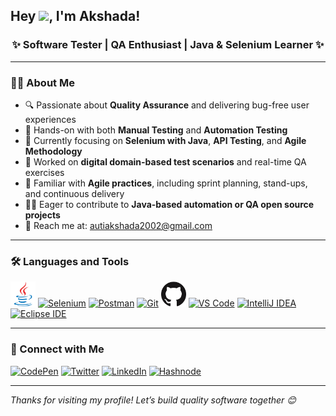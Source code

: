 ## Hey <img src="https://github.com/TheDudeThatCode/TheDudeThatCode/blob/master/Assets/Hi.gif" width="29">, I'm Akshada!
<h3 align="center">✨ Software Tester | QA Enthusiast | Java & Selenium Learner ✨</h3>

---

### 🧑‍💻 About Me

- 🔍 Passionate about **Quality Assurance** and delivering bug-free user experiences  
- 🧪 Hands-on with both **Manual Testing** and **Automation Testing**  
- 🌱 Currently focusing on **Selenium with Java**, **API Testing**, and **Agile Methodology**  
- 💼 Worked on **digital domain-based test scenarios** and real-time QA exercises  
- 🤝 Familiar with **Agile practices**, including sprint planning, stand-ups, and continuous delivery  
- 👩‍💻 Eager to contribute to **Java-based automation or QA open source projects**  
- 📧 Reach me at: [autiakshada2002@gmail.com](mailto:autiakshada2002@gmail.com)

---

### 🛠️ Languages and Tools

<p align="left"> 
  <a href="https://www.java.com" target="_blank"><img src="https://raw.githubusercontent.com/devicons/devicon/master/icons/java/java-original.svg" alt="Java" width="40" height="40"/></a>
  <a href="https://www.selenium.dev/" target="_blank"><img src="https://img.icons8.com/color/48/000000/selenium-test-automation.png" alt="Selenium" width="40" height="40"/></a>
  <a href="https://www.postman.com/" target="_blank"><img src="https://img.icons8.com/external-tal-revivo-color-tal-revivo/48/null/external-postman-is-the-only-complete-api-development-environment-logo-color-tal-revivo.png" alt="Postman" width="40" height="40"/></a>
  <a href="https://git-scm.com/" target="_blank"><img src="https://img.icons8.com/color/48/000000/git.png" alt="Git" width="40" height="40"/></a>
  <a href="https://github.com/" target="_blank"><img src="https://raw.githubusercontent.com/github/explore/master/topics/github/github.png" alt="GitHub" width="40" height="40"/></a>
  <a href="https://code.visualstudio.com/" target="_blank"><img src="https://img.icons8.com/color/48/000000/visual-studio-code-2019.png" alt="VS Code" width="40" height="40"/></a>
  <a href="https://www.jetbrains.com/idea/" target="_blank"><img src="https://img.icons8.com/color/48/000000/intellij-idea.png" alt="IntelliJ IDEA" width="40" height="40"/></a>
  <a href="https://www.eclipse.org/" target="_blank"><img src="https://img.icons8.com/color/48/000000/eclipse.png" alt="Eclipse IDE" width="40" height="40"/></a>
</p>

---

### 🔗 Connect with Me

<p align="left">
  <a href="https://codepen.io/autiakshada" target="_blank"><img src="https://raw.githubusercontent.com/rahuldkjain/github-profile-readme-generator/master/src/images/icons/Social/codepen.svg" alt="CodePen" height="30" width="40" /></a>
  <a href="https://twitter.com/akshada_auti" target="_blank"><img src="https://raw.githubusercontent.com/rahuldkjain/github-profile-readme-generator/master/src/images/icons/Social/twitter.svg" alt="Twitter" height="30" width="40" /></a>
  <a href="https://linkedin.com/in/akshada-auti" target="_blank"><img src="https://raw.githubusercontent.com/rahuldkjain/github-profile-readme-generator/master/src/images/icons/Social/linked-in-alt.svg" alt="LinkedIn" height="30" width="40" /></a>
  <a href="https://hashnode.com/@autiakshada" target="_blank"><img src="https://raw.githubusercontent.com/rahuldkjain/github-profile-readme-generator/master/src/images/icons/Social/hashnode.svg" alt="Hashnode" height="30" width="40" /></a>
</p>

---

_Thanks for visiting my profile! Let’s build quality software together 😊_
